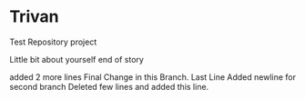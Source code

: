 # Trivan
Test Repository project

Little bit about yourself
end of story

added 2 more lines
Final Change in this Branch.
Last Line
Added newline for second branch
Deleted few lines and added this line.
